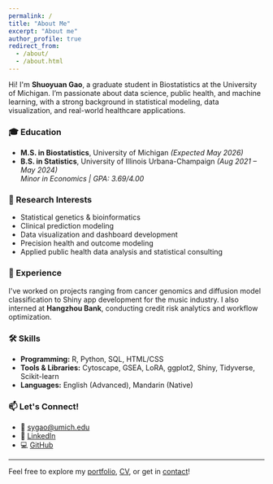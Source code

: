 ```yaml
---
permalink: /
title: "About Me"
excerpt: "About me"
author_profile: true
redirect_from: 
  - /about/
  - /about.html
---
```


Hi! I'm **Shuoyuan Gao**, a graduate student in Biostatistics at the University of Michigan. I’m passionate about data science, public health, and machine learning, with a strong background in statistical modeling, data visualization, and real-world healthcare applications.

### 🎓 Education
- **M.S. in Biostatistics**, University of Michigan *(Expected May 2026)*
- **B.S. in Statistics**, University of Illinois Urbana-Champaign *(Aug 2021 – May 2024)*  
  *Minor in Economics | GPA: 3.69/4.00*

### 🔬 Research Interests
- Statistical genetics & bioinformatics  
- Clinical prediction modeling  
- Data visualization and dashboard development
- Precision health and outcome modeling
- Applied public health data analysis and statistical consulting

### 💼 Experience
I've worked on projects ranging from cancer genomics and diffusion model classification to Shiny app development for the music industry. I also interned at **Hangzhou Bank**, conducting credit risk analytics and workflow optimization.

### 🛠️ Skills
- **Programming:** R, Python, SQL, HTML/CSS  
- **Tools & Libraries:** Cytoscape, GSEA, LoRA, ggplot2, Shiny, Tidyverse, Scikit-learn  
- **Languages:** English (Advanced), Mandarin (Native)

### 📫 Let's Connect!
- 📧 [sygao@umich.edu](mailto:sygao@umich.edu)
- 💼 [LinkedIn](https://www.linkedin.com/in/shuoyuan-gao-18701324a/)
- 💻 [GitHub](https://github.com/GSYH)

---

Feel free to explore my [portfolio](/portfolio/), [CV](/cv/), or get in [contact](mailto:sygao@umich.edu)!
